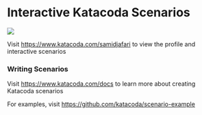 # Interactive Katacoda Scenarios

[![](http://shields.katacoda.com/katacoda/samidjafari/count.svg)](https://www.katacoda.com/samidjafari "Get your profile on Katacoda.com")

Visit https://www.katacoda.com/samidjafari to view the profile and interactive scenarios

### Writing Scenarios
Visit https://www.katacoda.com/docs to learn more about creating Katacoda scenarios

For examples, visit https://github.com/katacoda/scenario-example
